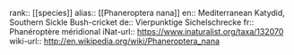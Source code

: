 

rank:: [[species]]
alias:: [[Phaneroptera nana]]
en:: Mediterranean Katydid, Southern Sickle Bush-cricket
de:: Vierpunktige Sichelschrecke
fr:: Phanéroptère méridional
iNat-url:: https://www.inaturalist.org/taxa/132070
wiki-url:: http://en.wikipedia.org/wiki/Phaneroptera_nana
